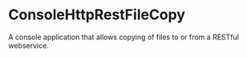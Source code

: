 # ConsoleHttpRestFileCopy
A console application that allows copying of files to or from a RESTful webservice.
